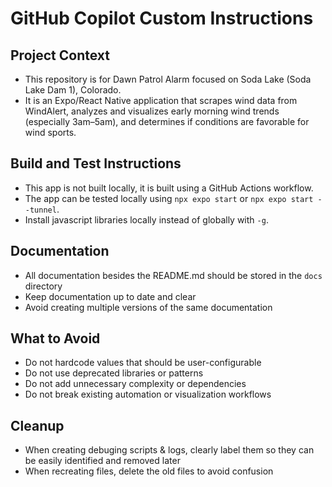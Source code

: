 # GitHub Copilot Custom Instructions

## Project Context
- This repository is for Dawn Patrol Alarm focused on Soda Lake (Soda Lake Dam 1), Colorado. 
- It is an Expo/React Native application that scrapes wind data from WindAlert, analyzes and visualizes early morning wind trends (especially 3am–5am), and determines if conditions are favorable for wind sports.

## Build and Test Instructions
- This app is not built locally, it is built using a GitHub Actions workflow. 
- The app can be tested locally using `npx expo start` or `npx expo start --tunnel`.
- Install javascript libraries locally instead of globally with `-g`.

## Documentation
- All documentation besides the README.md should be stored in the `docs` directory
- Keep documentation up to date and clear
- Avoid creating multiple versions of the same documentation

## What to Avoid
- Do not hardcode values that should be user-configurable
- Do not use deprecated libraries or patterns
- Do not add unnecessary complexity or dependencies
- Do not break existing automation or visualization workflows

## Cleanup
- When creating debuging scripts & logs, clearly label them so they can be easily identified and removed later
- When recreating files, delete the old files to avoid confusion

